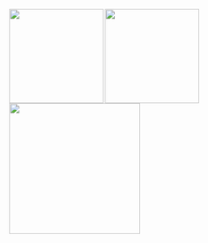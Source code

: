 <p>
<a href="https://github.com/losaki">
  <img align="left" height="170px" src="https://github-readme-stats.vercel.app/api?username=losaki&count_private=true&show_icons=true&theme=tokyonight" />
</a>
<a href="https://github.com/losaki">
  <img align="left" height="170px" src="https://github-readme-stats.vercel.app/api/top-langs/?username=losaki&layout=compact&theme=tokyonight" />
</a>
  <a href="https://github.com/losaki">
  <img align="left" height="236px" src="https://github-profile-summary-cards.vercel.app/api/cards/profile-details?username=losaki&theme=tokyonight" />
</a>
</p>
